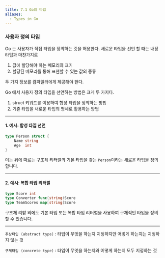 ```yaml
---
title: 7.1 Go의 타입
aliases:
  - Types in Go
---
```


### 사용자 정의 타입

Go 는 사용자가 직접 타입을 정의하는 것을 허용한다.
새로운 타입을 선언 할 때는 내장 타입과 마찬가지로 

1. 값에 할당해야 하는 메모리의 크기
2. 할당된 메모리를 통해 표현할 수 있는 값의 종류

두 가지 정보를 컴파일러에게 제공해야 한다.

Go 에서 사용자 정의 타입을 선언하는 방법은 크게 두 가지다.

1. struct 키워드를 이용하여 합성 타입을 정의하는 방법
2. 기존 타입을 새로운 타입의 명세로 활용하는 방법

---

#### 1. 예시: 합성 타입 선언

```go
type Person struct {
    Name string
    Age  int
}
```

이는 뒤에 따르는 구조체 리터럴의 기본 타입을 갖는 `Person`이라는 새로운 타입을 정의합니다.

---

#### 2. 예시: 복합 타입 리터럴

```go
type Score int
type Converter func(string)Score
type TeamScores map[string]Score
```

구조체 리텉 외에도 기본 타입 또는 복합 타입 리터럴을 사용하여 구체적인 타입을 정의 할 수 있습니다.

---

`추상타입 (abstract type)`
: 타입이 무엇을 하는지 지정하지만 어떻게 하는지는 지정하지 않는 것

`구체타입 (concrete type)`
: 타입이 무엇을 하는지와 어떻게 하는지 모두 지정하는 것

